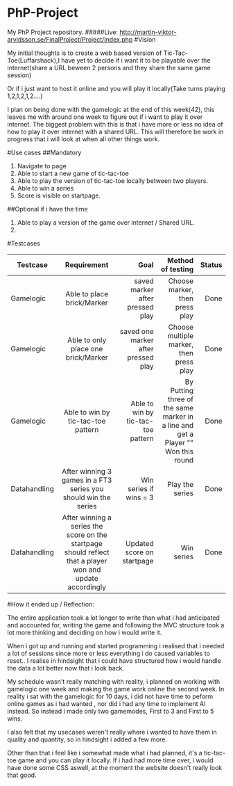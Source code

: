 # PhP-Project
My PhP Project repository.
#####Live: http://martin-viktor-arvidsson.se/FinalProject/Project/Index.php
#Vision

My initial thoughts is to create a web based version of Tic-Tac-Toe(Luffarshack),I have yet to decide if i want it to be playable over the internet(share a URL beween 2 persons and they share the same game session)

Or if i just want to host it online and you will play it locally(Take turns playing 1,2,1,2,1,2....)

I plan on being done with the gamelogic at the end of this week(42), this leaves me with around one week to figure out if i want to play it over internet. 
The biggest problem with this is that i have more or less no idea of how to play it over internet with a shared URL.
This will therefore be work in progress that i will look at when all other things work.

#Use cases
##Mandatory
1. Navigate to page
2. Able to start a new game of tic-tac-toe
3. Able to play the version of tic-tac-toe locally between two players.
4. Able to win a series
5. Score is visible on startpage.

##Optional
if i have the time
1. Able to play a version of the game over internet / Shared URL.
2. 

#Testcases

| Testcase      |Requirement    | Goal   |Method of testing   | Status |
| ------------- |:------:| -----:| ----------:| ------:|
| Gamelogic | Able to place brick/Marker | saved marker after pressed play | Choose marker, then press play | Done |
| Gamelogic | Able to only place one brick/Marker | saved one marker after pressed play | Choose multiple marker, then press play | Done |
| Gamelogic   | Able to win by tic-tac-toe pattern | Able to win by tic-tac-toe pattern | By Putting three of the same marker in a line and get a Player "" Won this round| Done |
| Datahandling   | After winning 3 games in a FT3 series you should win the series | Win series if wins = 3 | Play the series| Done |
| Datahandling | After winning a series the score on the startpage should reflect that a player won and update accordingly| Updated score on startpage | Win series | Done |





#How it ended up / Reflection:

The entire application took a lot longer to write than what i had anticipated and accounted for, writing the game and following the MVC structure took a lot more thinking and deciding on how i would write it.

When i got up and running and started programming i realised that i needed a lot of sessions since more or less everything i do caused variables to reset.. I realise in hindsight that i could have structured how i would handle the data a lot better now that i look back.

My schedule wasn't really matching with reality, i planned on working with gamelogic one week and making the game work online the second week. In reality i sat with the gamelogic for 10 days, i did not have time to peform online games as i had wanted , nor did i had any time to implement AI instead. So instead i made only two gamemodes, First to 3 and First to 5 wins.


I also felt that my usecases weren't really where i wanted to have them in quality and quantity, so in hindsight i added a few more.


Other than that i feel like i somewhat made what i had planned, it's a tic-tac-toe game and you can play it locally.
If i had had more time over, i would have done some CSS aswell, at the moment the website doesn't really look that good.

